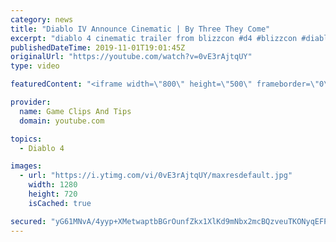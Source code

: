 ```yaml
---
category: news
title: "Diablo IV Announce Cinematic | By Three They Come"
excerpt: "diablo 4 cinematic trailer from blizzcon #d4 #blizzcon #diablo."
publishedDateTime: 2019-11-01T19:01:45Z
originalUrl: "https://youtube.com/watch?v=0vE3rAjtqUY"
type: video

featuredContent: "<iframe width=\"800\" height=\"500\" frameborder=\"0\" src=\"https://www.youtube.com/embed/0vE3rAjtqUY\" allow=\"accelerometer; autoplay; encrypted-media; gyroscope; picture-in-picture\" allowfullscreen></iframe>"

provider:
  name: Game Clips And Tips
  domain: youtube.com

topics:
  - Diablo 4

images:
  - url: "https://i.ytimg.com/vi/0vE3rAjtqUY/maxresdefault.jpg"
    width: 1280
    height: 720
    isCached: true

secured: "yG61MNvA/4yyp+XMetwaptbBGrOunfZkx1XlKd9mNbx2mcBQzveuTKONyqEFP34i1Omic96ihHhW1kgMOJr7sDbw+UhsmIrF2PT3Tjj22AuS7ju/3u8YIaZB9jloiOTOG1WETXUZlNyxu5fIdh7EF+xneNR7fhX/JyKGouk9XM6JjDbX678ITr4zG7AAfEgiNkTiMysfa9Oq3GVwii2fxtOoZQnw0LNP3OEOi0sYVUycH+PFsrpUUn4lXeYsjyfqG6lPsWWcsb5nJyT5WXKaW/+W+SQpyTorCxJxJY63WjnKJH+WgzPCBQk2WO6RWWqpqmkzfibQPut0LUqVtpCiln8PegSMyHfyNBAWFGBNaCx6+h1S/VuWLeMYVF78Q37NVS5tet7Bj3+pF1eI4prrsw==;Z/zudDe0gQCt8y8CE7PyNQ=="
---
```


